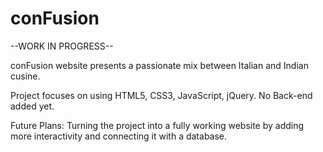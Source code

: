 # conFusion

--WORK IN PROGRESS--

conFusion website presents a passionate mix between Italian and Indian cusine. 

Project focuses on using HTML5, CSS3, JavaScript, jQuery. No Back-end added yet.

Future Plans: Turning the project into a fully working website by adding more interactivity and connecting it with a database.